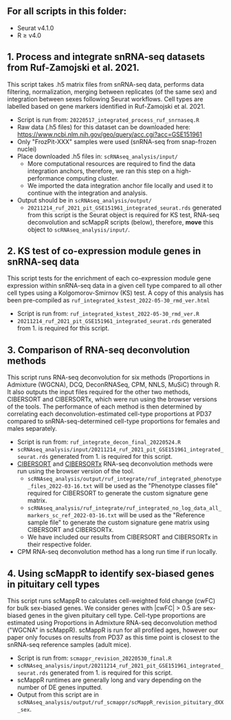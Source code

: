 ## For all scripts in this folder:
* Seurat v4.1.0
* R ≥ v4.0

## 1. Process and integrate snRNA-seq datasets from Ruf-Zamojski et al. 2021.
This script takes .h5 matrix files from snRNA-seq data, performs data filtering, normalization, merging between replicates (of the same sex) and integration between sexes following Seurat workflows. Cell types are labelled based on gene markers identified in Ruf-Zamojski et al. 2021.

* Script is run from: `20220517_integrated_process_ruf_snrnaseq.R`
* Raw data (.h5 files) for this dataset can be downloaded here: https://www.ncbi.nlm.nih.gov/geo/query/acc.cgi?acc=GSE151961
* Only "FrozPit-XXX" samples were used (snRNA-seq from snap-frozen nuclei)
* Place downloaded .h5 files in: `scRNAseq_analysis/input/`
  * More computational resources are required to find the data integration anchors, therefore, we ran this step on a high-performance computing cluster.
  * We imported the data integration anchor file locally and used it to continue with the integration and analysis.
* Output should be in `scRNAseq_analysis/output/`
  * `20211214_ruf_2021_pit_GSE151961_integrated_seurat.rds` generated from this script is the Seurat object is required for KS test, RNA-seq deconvolution and scMappR scripts (below), therefore, **move** this object to `scRNAseq_analysis/input/`.




## 2. KS test of co-expression module genes in snRNA-seq data
This script tests for the enrichment of each co-expression module gene expression within snRNA-seq data in a given cell type compared to all other cell types using a Kolgomorov-Smirnov (KS) test. A copy of this analysis has been pre-compiled as `ruf_integrated_kstest_2022-05-30_rmd_ver.html`

* Script is run from: `ruf_integrated_kstest_2022-05-30_rmd_ver.R`
* `20211214_ruf_2021_pit_GSE151961_integrated_seurat.rds` generated from 1. is required for this script.




## 3. Comparison of RNA-seq deconvolution methods
This script runs RNA-seq deconvolution for six methods (Proportions in Admixture (WGCNA), DCQ, DeconRNASeq, CPM, NNLS, MuSiC) through R. It also outputs the input files required for the other two methods, CIBERSORT and CIBERSORTx, which were run using the browser versions of the tools. The performance of each method is then determined by correlating each deconvolution-estimated cell-type proportions at PD37 compared to snRNA-seq-determined cell-type proportions for females and males separately.

* Script is run from: `ruf_integrate_decon_final_20220524.R`
* `scRNAseq_analysis/input/20211214_ruf_2021_pit_GSE151961_integrated_seurat.rds` generated from 1. is required for this script.
* [CIBERSORT](https://cibersort.stanford.edu/) and [CIBERSORTx](https://cibersortx.stanford.edu/) RNA-seq deconvolution methods were run using the browser version of the tool.
  * `scRNAseq_analysis/output/ruf_integrate/ruf_integrated_phenotype_files_2022-03-16.txt` will be used as the "Phenotype classes file" required for CIBERSORT to generate the custom signature gene matrix.
  * `scRNAseq_analysis/ruf_integrate/ruf_integrated_no_log_data_all_markers_sc_ref_2022-03-16.txt` will be used as the "Reference sample file" to generate the custom signature gene matrix using CIBERSORT and CIBERSORTx.
  * We have included our results from CIBERSORT and CIBERSORTx in their respective folder.
* CPM RNA-seq deconvolution method has a long run time if run locally.




## 4. Using scMappR to identify sex-biased genes in pituitary cell types
This script runs scMappR to calculates cell-weighted fold change (cwFC) for bulk sex-biased genes. We consider genes with |cwFC| > 0.5 are sex-biased genes in the given pituitary cell type. Cell-type proportions are estimated using Proportions in Admixture RNA-seq deconvolution method ("WGCNA" in scMappR). scMappR is run for all profiled ages, however our paper only focuses on results from PD37 as this time point is closest to the snRNA-seq reference samples (adult mice).

* Script is run from: `scmappr_revision_20220530_final.R`
* `scRNAseq_analysis/input/20211214_ruf_2021_pit_GSE151961_integrated_seurat.rds` generated from 1. is required for this script.
* scMappR runtimes are generally long and vary depending on the number of DE genes inputted. 
* Output from this script are in `scRNAseq_analysis/output/ruf_scmappr/scMappR_revision_pituitary_dXX_sex`.




